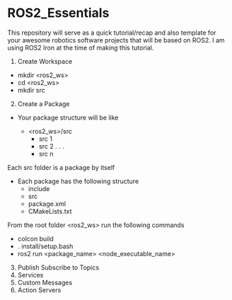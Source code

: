 # ROS2_Essentials


This repository will serve as a quick tutorial/recap and also template for your awesome robotics software projects that will be based on ROS2. I am using ROS2 Iron at the time of making this tutorial.


1. Create Workspace
- mkdir <ros2_ws>
- cd <ros2_ws>
- mkdir src


2. Create a Package
- Your package structure will be like
  
  - <ros2_ws>/src
      - src 1
      - src 2
      .
      .
      .
      - src n

Each src folder is a package by itself

- Each package has the following structure
  - include
  - src
  - package.xml
  - CMakeLists.txt


From the root folder <ros2_ws> run the following commands
- colcon build
- . install/setup.bash
- ros2 run <package_name> <node_executable_name>


3. Publish Subscribe to Topics
4. Services
5. Custom Messages
6. Action Servers

